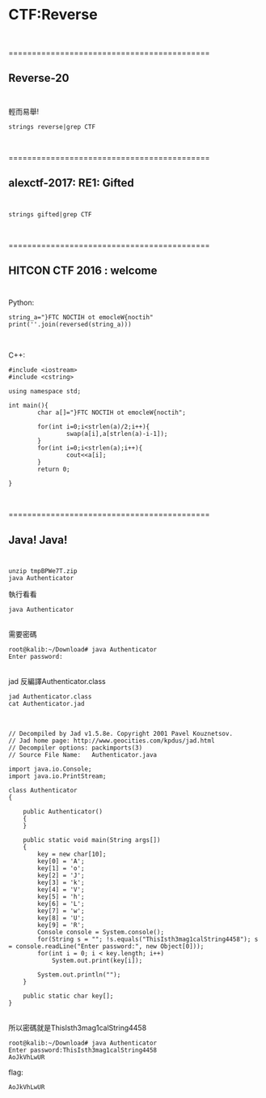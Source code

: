 <br />

# CTF:Reverse

<br />


===========================================

Reverse-20<br /><br />
-------------------------------------------

輕而易舉!
```
strings reverse|grep CTF
```

<br />


===========================================

alexctf-2017: RE1: Gifted<br /><br />
-------------------------------------------

```
strings gifted|grep CTF
```

<br />

===========================================

HITCON CTF 2016 : welcome<br /><br />
-------------------------------------------
Python:
```
string_a="}FTC NOCTIH ot emocleW{noctih"
print(''.join(reversed(string_a)))
```
<br />

C++:
```
#include <iostream>
#include <cstring>

using namespace std;

int main(){
        char a[]="}FTC NOCTIH ot emocleW{noctih";

        for(int i=0;i<strlen(a)/2;i++){
                swap(a[i],a[strlen(a)-i-1]);
        }
        for(int i=0;i<strlen(a);i++){
                cout<<a[i];
        }
        return 0;

}

```


<br />

===========================================

Java! Java!<br /><br />
-------------------------------------------

```
unzip tmpBPWe7T.zip
java Authenticator

```
執行看看
```
java Authenticator
```
<br />
需要密碼

```
root@kalib:~/Download# java Authenticator 
Enter password:

```


<br />
jad 反編譯Authenticator.class

```
jad Authenticator.class
cat Authenticator.jad
```

<br />

```
// Decompiled by Jad v1.5.8e. Copyright 2001 Pavel Kouznetsov.
// Jad home page: http://www.geocities.com/kpdus/jad.html
// Decompiler options: packimports(3) 
// Source File Name:   Authenticator.java

import java.io.Console;
import java.io.PrintStream;

class Authenticator
{

    public Authenticator()
    {
    }

    public static void main(String args[])
    {
        key = new char[10];
        key[0] = 'A';
        key[1] = 'o';
        key[2] = 'J';
        key[3] = 'k';
        key[4] = 'V';
        key[5] = 'h';
        key[6] = 'L';
        key[7] = 'w';
        key[8] = 'U';
        key[9] = 'R';
        Console console = System.console();
        for(String s = ""; !s.equals("ThisIsth3mag1calString4458"); s = console.readLine("Enter password:", new Object[0]));
        for(int i = 0; i < key.length; i++)
            System.out.print(key[i]);

        System.out.println("");
    }

    public static char key[];
}

```

<br />
所以密碼就是ThisIsth3mag1calString4458

<br />

```
root@kalib:~/Download# java Authenticator 
Enter password:ThisIsth3mag1calString4458
AoJkVhLwUR
```

flag:
```
AoJkVhLwUR
```
<br /><br />



















